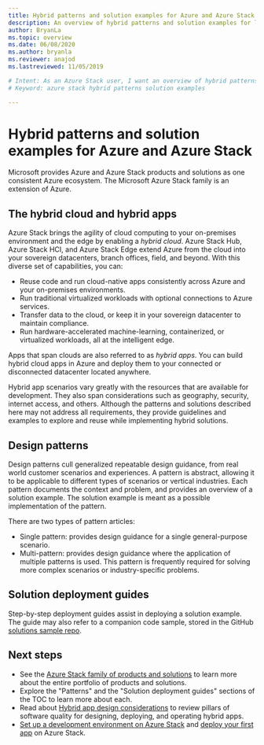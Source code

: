 ```yaml
---
title: Hybrid patterns and solution examples for Azure and Azure Stack Hub
description: An overview of hybrid patterns and solution examples for learning and building hybrid solutions on Azure and Azure Stack Hub.
author: BryanLa
ms.topic: overview
ms.date: 06/08/2020
ms.author: bryanla
ms.reviewer: anajod
ms.lastreviewed: 11/05/2019

# Intent: As an Azure Stack user, I want an overview of hybrid patterns and solution examples so I can learn about building hybrid solutions on Azure and Azure Stack.
# Keyword: azure stack hybrid patterns solution examples

---
```


# Hybrid patterns and solution examples for Azure and Azure Stack

Microsoft provides Azure and Azure Stack products and solutions as one consistent Azure ecosystem. The Microsoft Azure Stack family is an extension of Azure.

## The hybrid cloud and hybrid apps

Azure Stack brings the agility of cloud computing to your on-premises environment and the edge by enabling a *hybrid cloud*. Azure Stack Hub, Azure Stack HCI, and Azure Stack Edge extend Azure from the cloud into your sovereign datacenters, branch offices, field, and beyond. With this diverse set of capabilities, you can:

- Reuse code and run cloud-native apps consistently across Azure and your on-premises environments.
- Run traditional virtualized workloads with optional connections to Azure services.
- Transfer data to the cloud, or keep it in your sovereign datacenter to maintain compliance.
- Run hardware-accelerated machine-learning, containerized, or virtualized workloads, all at the intelligent edge.

Apps that span clouds are also referred to as *hybrid apps*. You can build hybrid cloud apps in Azure and deploy them to your connected or disconnected datacenter located anywhere.

Hybrid app scenarios vary greatly with the resources that are available for development. They also span considerations such as geography, security, internet access, and others. Although the patterns and solutions described here may not address all requirements, they provide guidelines and examples to explore and reuse while implementing hybrid solutions.

## Design patterns

Design patterns cull generalized repeatable design guidance, from real world customer scenarios and experiences. A pattern is abstract, allowing it to be applicable to different types of scenarios or vertical industries. Each pattern documents the context and problem, and provides an overview of a solution example. The solution example is meant as a possible implementation of the pattern.

There are two types of pattern articles:

- Single pattern: provides design guidance for a single general-purpose scenario.
- Multi-pattern: provides design guidance where the application of multiple patterns is used. This pattern is frequently required for solving more complex scenarios or industry-specific problems.

## Solution deployment guides

Step-by-step deployment guides assist in deploying a solution example. The guide may also refer to a companion code sample, stored in the GitHub [solutions sample repo](https://github.com/Azure-Samples/azure-intelligent-edge-patterns).

## Next steps

- See the [Azure Stack family of products and solutions](/azure-stack) to learn more about the entire portfolio of products and solutions.
- Explore the "Patterns" and the "Solution deployment guides" sections of the TOC to learn more about each.
- Read about [Hybrid app design considerations](overview-app-design-considerations.md) to review pillars of software quality for designing, deploying, and operating hybrid apps.
- [Set up a development environment on Azure Stack](/azure-stack/user/azure-stack-dev-start.md) and [deploy your first app](/azure-stack/user/azure-stack-dev-start-deploy-app.md) on Azure Stack.
